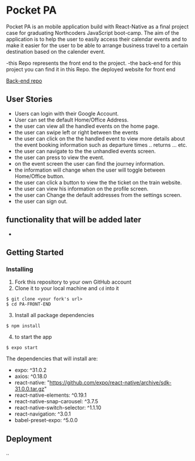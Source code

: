 # Pocket PA

Pocket PA is an mobile application build with React-Native as a final project case for graduating Northcoders JavaScript boot-camp. The aim of the application is to help the user to easily access their calendar events and to make it easier for the user to be able to arrange business travel to a certain destination based on the calender event.

-this Repo represents the front end to the project.
-the back-end for this project you can find it in this Repo.
the deployed website for front end

[Back-end repo](https://github.com/mxgoddard/PA-Back-end)

## User Stories

- Users can login with their Google Account.
- User can set the default Home/Office Address.
- the user can view all the handled events on the home page.
- the user can swipe left or right between the events
- the user can click on the the handled event to view more details about the event booking information such as departure times .. returns ... etc.
- the user can navigate to the the unhandled events screen.
- the user can press to view the event.
- on the event screen the user can find the journey information.
- the information will change when the user will toggle between Home/Office button.
- the user can click a button to view the the ticket on the train website.
- the user can view his information on the profile screen.
- the user can Change the default addresses from the settings screen.
- the user can sign out.

## functionality that will be added later

-

## Getting Started

### Installing

1. Fork this repository to your own GitHub account
2. Clone it to your local machine and `cd` into it

```
$ git clone <your fork's url>
$ cd PA-FRONT-END
```

3. Install all package dependencies

```
$ npm install
```

4. to start the app

```
$ expo start
```

The dependencies that will install are:

- expo: ^31.0.2
- axios: ^0.18.0
- react-native: "https://github.com/expo/react-native/archive/sdk-31.0.0.tar.gz"
- react-native-elements: ^0.19.1
- react-native-snap-carousel: ^3.7.5
- react-native-switch-selector: ^1.1.10
- react-navigation: ^3.0.1
- babel-preset-expo: ^5.0.0

## Deployment

..

